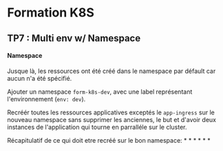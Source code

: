 # Formation K8S

## TP7 : Multi env w/ Namespace

#### Namespace

Jusque là, les ressources ont été créé dans le namespace par défault car aucun n'a été spécifié. 

Ajouter un namespace `form-k8s-dev`, avec une label représentant l'environnement (`env: dev`).

Recréér toutes les ressources applicatives exceptés le `app-ingress` sur le nouveau namespace sans supprimer les anciennes, le but et d'avoir deux instances de l'application qui tourne en parralléle sur le cluster.

Récapitulatif de ce qui doit etre recréé sur le bon namespace:
* 
* 
* 
* 
* 
* 
